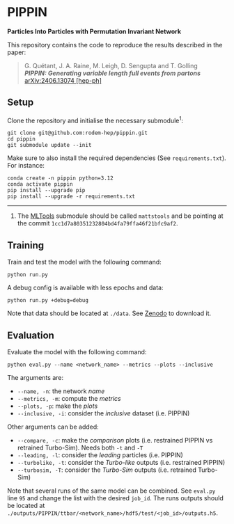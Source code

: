 # PIPPIN

**Particles Into Particles with Permutation Invariant Network**

This repository contains the code to reproduce the results described in the paper:

> G. Quétant, J. A. Raine, M. Leigh, D. Sengupta and T. Golling  
> **_PIPPIN: Generating variable length full events from partons_**  
> [arXiv:2406.13074 [hep-ph]](https://arxiv.org/abs/2406.13074)

## Setup

Clone the repository and initialise the necessary submodule<sup>1</sup>:

```
git clone git@github.com:rodem-hep/pippin.git
cd pippin
git submodule update --init
```

Make sure to also install the required dependencies (See `requirements.txt`). For instance:
```
conda create -n pippin python=3.12
conda activate pippin
pip install --upgrade pip
pip install --upgrade -r requirements.txt
```

---

1. The [MLTools](https://gitlab.cern.ch/mleigh/mltools) submodule should be called `mattstools` and be pointing at the commit `1cc1d7a80351232804bd4fa79ffa46f21bfc9af2`.


## Training

Train and test the model with the following command:

```
python run.py
```

A debug config is available with less epochs and data:

```
python run.py +debug=debug
```

Note that data should be located at `./data`. See [Zenodo](https://zenodo.org/records/12117432) to download it.

## Evaluation

Evaluate the model with the following command:

```
python eval.py --name <network_name> --metrics --plots --inclusive
```

The arguments are:
- `--name, -n`: the network _name_
- `--metrics, -m`: compute the _metrics_
- `--plots, -p`: make the _plots_
- `--inclusive, -i`: consider the _inclusive_ dataset (i.e. PIPPIN)

Other arguments can be added:
- `--compare, -c`: make the _comparison_ plots (i.e. restrained PIPPIN vs retrained Turbo-Sim). Needs both `-t` and `-T`
- `--leading, -l`: consider the _leading_ particles (i.e. PIPPIN)
- `--turbolike, -t`: consider the _Turbo-like_ outputs (i.e. restrained PIPPIN)
- `--turbosim, -T`: consider the _Turbo-Sim_ outputs (i.e. retrained Turbo-Sim)

Note that several runs of the same model can be combined. See `eval.py` line `95` and change the list with the desired `job_id`. The runs outputs should be located at `./outputs/PIPPIN/ttbar/<network_name>/hdf5/test/<job_id>/outputs.h5`.
